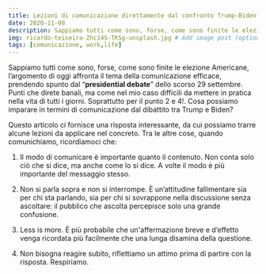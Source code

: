 ```yaml
---
title: Lezioni di comunicazione direttamente dal confronto Trump-Biden?
date: 2020-11-08
description: Sappiamo tutti come sono, forse, come sono finite le elezione Americane, l’argomento di oggi affronta il tema della comunicazione efficace, prendendo spunto dal “**presidential debate**” dello scorso 29 settembre. # Add post description (optional)
img: ricardo-teixeira-Zhc14S-TKSg-unsplash.jpg # Add image post (optional)
tags: [comunicazione, work,life]
---
```


Sappiamo tutti come sono, forse, come sono finite le elezione Americane, l’argomento di oggi affronta il tema della comunicazione efficace, prendendo spunto dal “**presidential debate**” dello scorso 29 settembre. Punti che direte banali, ma come nel mio caso difficili da mettere in pratica nella vita di tutti i giorni. Soprattutto per il punto 2 e 4!. Cosa possiamo imparare in termini di comunicazione dal dibattito tra Trump e Biden?

Questo articolo ci fornisce una risposta interessante, da cui possiamo trarre alcune lezioni da applicare nel concreto. Tra le altre cose, quando comunichiamo, ricordiamoci che:

1.    Il modo di comunicare è importante quanto il contenuto. Non conta solo ciò che si dice, ma anche come lo si dice. A volte il modo è più importante del messaggio stesso. 

2.    Non si parla sopra e non si interrompe. È un’attitudine fallimentare sia per chi sta parlando, sia per chi si sovrappone nella discussione senza ascoltare: il pubblico che ascolta percepisce solo una grande confusione. 

3.    Less is more. È più probabile che un'affermazione breve e d’effetto venga ricordata più facilmente che una lunga disamina della questione. 

4.    Non bisogna reagire subito, riflettiamo un attimo prima di partire con la risposta. Respiriamo.